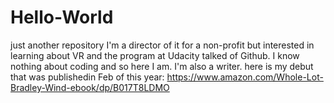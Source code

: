 # Hello-World
just another repository
I'm a director of it for a non-profit but interested in learning about VR and the program at Udacity talked of Github. I know nothing about coding and so here I am. I'm also a writer. here is my debut that was publishedin Feb of this year: https://www.amazon.com/Whole-Lot-Bradley-Wind-ebook/dp/B017T8LDMO
